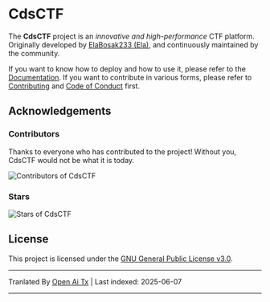 # CdsCTF

The **CdsCTF** project is an _innovative and high-performance_ CTF platform. Originally developed by [ElaBosak233 (Ela)](https://github.com/ElaBosak233), and continuously maintained by the community.

If you want to know how to deploy and how to use it, please refer to the [Documentation](https://cdsctf.e23.dev). If you want to contribute in various forms, please refer to [Contributing](https://raw.githubusercontent.com/cdsctf/cdsctf/main/.github/CONTRIBUTING.md) and [Code of Conduct](https://raw.githubusercontent.com/cdsctf/cdsctf/main/.github/CODE_OF_CONDUCT.md) first.

## Acknowledgements

### Contributors

Thanks to everyone who has contributed to the project! Without you, CdsCTF would not be what it is today.

![Contributors of CdsCTF](https://contrib.rocks/image?repo=cdsctf/cdsctf)

### Stars

![Stars of CdsCTF](https://starchart.cc/cdsctf/cdsctf.svg?variant=adaptive)

## License

This project is licensed under the [GNU General Public License v3.0](https://raw.githubusercontent.com/cdsctf/cdsctf/main/LICENSE).

---

Tranlated By [Open Ai Tx](https://github.com/OpenAiTx/OpenAiTx) | Last indexed: 2025-06-07

---
